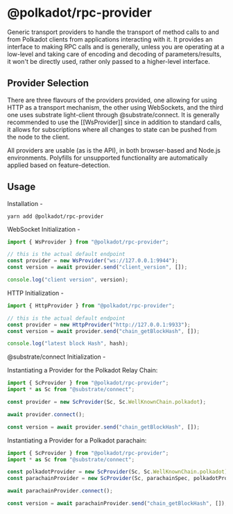 # @polkadot/rpc-provider

Generic transport providers to handle the transport of method calls to and from Polkadot clients from applications interacting with it. It provides an interface to making RPC calls and is generally, unless you are operating at a low-level and taking care of encoding and decoding of parameters/results, it won't be directly used, rather only passed to a higher-level interface.

## Provider Selection

There are three flavours of the providers provided, one allowing for using HTTP as a transport mechanism, the other using WebSockets, and the third one uses substrate light-client through @substrate/connect. It is generally recommended to use the [[WsProvider]] since in addition to standard calls, it allows for subscriptions where all changes to state can be pushed from the node to the client.

All providers are usable (as is the API), in both browser-based and Node.js environments. Polyfills for unsupported functionality are automatically applied based on feature-detection.

## Usage

Installation -

```
yarn add @polkadot/rpc-provider
```

WebSocket Initialization -

```javascript
import { WsProvider } from "@polkadot/rpc-provider";

// this is the actual default endpoint
const provider = new WsProvider("ws://127.0.0.1:9944");
const version = await provider.send("client_version", []);

console.log("client version", version);
```

HTTP Initialization -

```javascript
import { HttpProvider } from "@polkadot/rpc-provider";

// this is the actual default endpoint
const provider = new HttpProvider("http://127.0.0.1:9933");
const version = await provider.send("chain_getBlockHash", []);

console.log("latest block Hash", hash);
```

@substrate/connect Initialization -

Instantiating a Provider for the Polkadot Relay Chain:

```javascript
import { ScProvider } from "@polkadot/rpc-provider";
import * as Sc from "@substrate/connect";

const provider = new ScProvider(Sc, Sc.WellKnownChain.polkadot);

await provider.connect();

const version = await provider.send("chain_getBlockHash", []);
```

Instantiating a Provider for a Polkadot parachain:

```javascript
import { ScProvider } from "@polkadot/rpc-provider";
import * as Sc from "@substrate/connect";

const polkadotProvider = new ScProvider(Sc, Sc.WellKnownChain.polkadot);
const parachainProvider = new ScProvider(Sc, parachainSpec, polkadotProvider);

await parachainProvider.connect();

const version = await parachainProvider.send("chain_getBlockHash", []);
```

